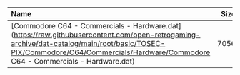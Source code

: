 |Name|Size|
|:---|---:|
|[Commodore C64 - Commercials - Hardware.dat](https://raw.githubusercontent.com/open-retrogaming-archive/dat-catalog/main/root/basic/TOSEC-PIX/Commodore/C64/Commercials/Hardware/Commodore C64 - Commercials - Hardware.dat)|7056|
